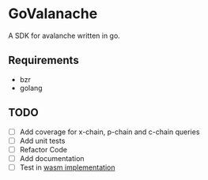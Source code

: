 # GoValanache
A SDK for avalanche written in go.

## Requirements
- bzr
- golang

## TODO
- [ ] Add coverage for x-chain, p-chain and c-chain queries
- [ ] Add unit tests
- [ ] Refactor Code
- [ ] Add documentation
- [ ] Test in [wasm implementation](https://github.com/golang/go/wiki/WebAssembly)
